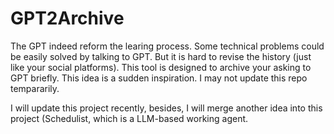 # GPT2Archive
The GPT indeed reform the learing process. Some technical problems could be easily solved by talking to GPT. But it is hard to revise the history (just like your social platforms). This tool is designed to archive your asking to GPT briefly. This idea is a sudden inspiration. I may not update this repo tempararily.


I will update this project recently, besides, I will merge another idea into this project (Schedulist, which is a LLM-based working agent.

